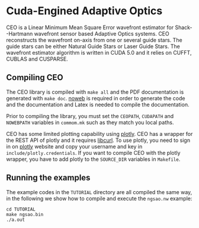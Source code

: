 Cuda-Engined Adaptive Optics
==================================

CEO is a Linear Minimum Mean Square Error wavefront estimator for Shack--Hartmann wavefront sensor based Adaptive Optics systems.
CEO reconstructs the wavefront on-axis from one or several guide stars. The guide stars can be either Natural Guide Stars or Laser Guide Stars.
The wavefront estimator algorithm is written in CUDA 5.0 and it relies on CUFFT, CUBLAS and CUSPARSE.

Compiling CEO
-------------
The CEO library is compiled with `make all` and the PDF documentation is generated with `make doc`.
[noweb](http://www.cs.tufts.edu/~nr/noweb/) is required in order to generate the code and the documentation and Latex is needed to compile the documentation. 

Prior to compiling the library, you must set the `CEOPATH`, `CUDAPATH` and `NOWEBPATH` variables in `commom.mk` such as they match you local paths.

CEO has some limited plotting capability using [plotly](http://plot.ly).
CEO has a wrapper for the REST API of plotly and it requires [libcurl](http://curl.haxx.se/libcurl/).
To use plotly, you need to sign in on [plotly](http://plot.ly) website and copy your username and key in `include/plotly.credentials`.
If you want to compile CEO with the plotly wrapper, you have to add plotly to the `SOURCE_DIR` variables in `Makefile`.

Running the examples
--------------------
The example codes in the `TUTORIAL` directory are all compiled the same way, in the following we show how to compile and execute the `ngsao.nw` example:
```shell
cd TUTORIAL
make ngsao.bin
./a.out
```
